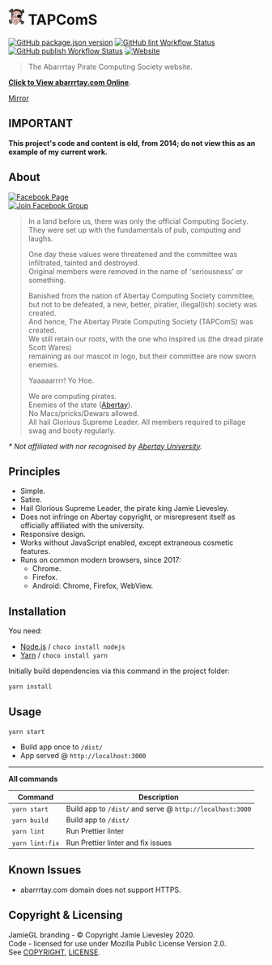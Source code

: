 ﻿# ![Logo](src/img/favicon/favicon-32x32.png) TAPComS

[![GitHub package.json version](https://img.shields.io/github/package-json/v/jamiegluk/tapcoms)](https://github.com/jamiegluk/tapcoms/releases)
[![GitHub lint Workflow Status](https://img.shields.io/github/workflow/status/jamiegluk/tapcoms/Lint?label=lint)](https://github.com/jamiegluk/tapcoms/actions?query=workflow%3A%22PLint%22)
[![GitHub publish Workflow Status](https://img.shields.io/github/workflow/status/jamiegluk/tapcoms/Publish%20Website?label=publish)](https://github.com/jamiegluk/tapcoms/actions?query=workflow%3A%22Publish+Website%22)
[![Website](https://img.shields.io/website?url=http%3A%2F%2Fabarrrtay.com)](http://abarrrtay.com)

> The Abarrrtay Pirate Computing Society website.

**[Click to View abarrrtay.com Online](http://abarrrtay.com)**.

[Mirror](https://memes.jamiegl.com/pirates)

## IMPORTANT

**This project's code and content is old, from 2014; do not view this as an example of my current work.**

## About

[![Facebook Page](https://img.shields.io/badge/Pirate%20Computing%20Society-View%20Page-blue?style=social&logo=facebook)](https://www.facebook.com/connorallanisgaylol/)  
[![Join Facebook Group](https://img.shields.io/badge/Group-Join-blue?style=social&logo=facebook)](https://www.facebook.com/groups/763215407070800/)

> In a land before us, there was only the official Computing Society.  
> They were set up with the fundamentals of pub, computing and laughs.
>
> One day these values were threatened and the committee was infiltrated, tainted and destroyed.  
> Original members were removed in the name of 'seriousness' or something.
>
> Banished from the nation of Abertay Computing Society committee,  
> but not to be defeated, a new, better, piratier, illegal(ish) society was created.  
> And hence, The Abertay Pirate Computing Society (TAPComS) was created.  
> We still retain our roots, with the one who inspired us (the dread pirate Scott Wares)  
> remaining as our mascot in logo, but their committee are now sworn enemies.
>
> Yaaaaarrrr! Yo Hoe.
>
> We are computing pirates.  
> Enemies of the state ([Abertay](https://abertay.ac.uk)).  
> No Macs/pricks/Dewars allowed.  
> All hail Glorious Supreme Leader.
> All members required to pillage swag and booty regularly.

_\* Not affiliated with nor recognised by [Abertay University](https://abertay.ac.uk)._

## Principles

- Simple.
- Satire.
- Hail Glorious Supreme Leader, the pirate king Jamie Lievesley.
- Does not infringe on Abertay copyright, or misrepresent itself as officially affiliated with the university.
- Responsive design.
- Works without JavaScript enabled, except extraneous cosmetic features.
- Runs on common modern browsers, since 2017:
  - Chrome.
  - Firefox.
  - Android: Chrome, Firefox, WebView.

## Installation

You need:

- [Node.js](https://nodejs.org) / `choco install nodejs`
- [Yarn](https://yarnpkg.com/) / `choco install yarn`

Initially build dependencies via this command in the project folder:

```
yarn install
```

## Usage

`yarn start`

- Build app once to `/dist/`
- App served @ `http://localhost:3000`

---

**All commands**

| Command         | Description                                               |
| --------------- | --------------------------------------------------------- |
| `yarn start`    | Build app to `/dist/` and serve @ `http://localhost:3000` |
| `yarn build`    | Build app to `/dist/`                                     |
| `yarn lint`     | Run Prettier linter                                       |
| `yarn lint:fix` | Run Prettier linter and fix issues                        |

## Known Issues

- abarrrtay.com domain does not support HTTPS.

## Copyright & Licensing

JamieGL branding - © Copyright Jamie Lievesley 2020.  
Code - licensed for use under Mozilla Public License Version 2.0.  
See [COPYRIGHT](COPYRIGHT.md), [LICENSE](LICENSE).
